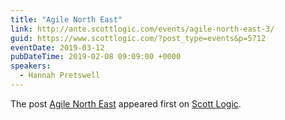 ```yaml
---
title: "Agile North East"
link: http://ante.scottlogic.com/events/agile-north-east-3/
guid: https://www.scottlogic.com/?post_type=events&p=5712
eventDate: 2019-03-12
pubDateTime: 2019-02-08 09:09:00 +0000
speakers:
  - Hannah Pretswell
---
```


<p>The post <a rel="nofollow" href="http://ante.scottlogic.com/events/agile-north-east-3/">Agile North East</a> appeared first on <a rel="nofollow" href="http://ante.scottlogic.com">Scott Logic</a>.</p>